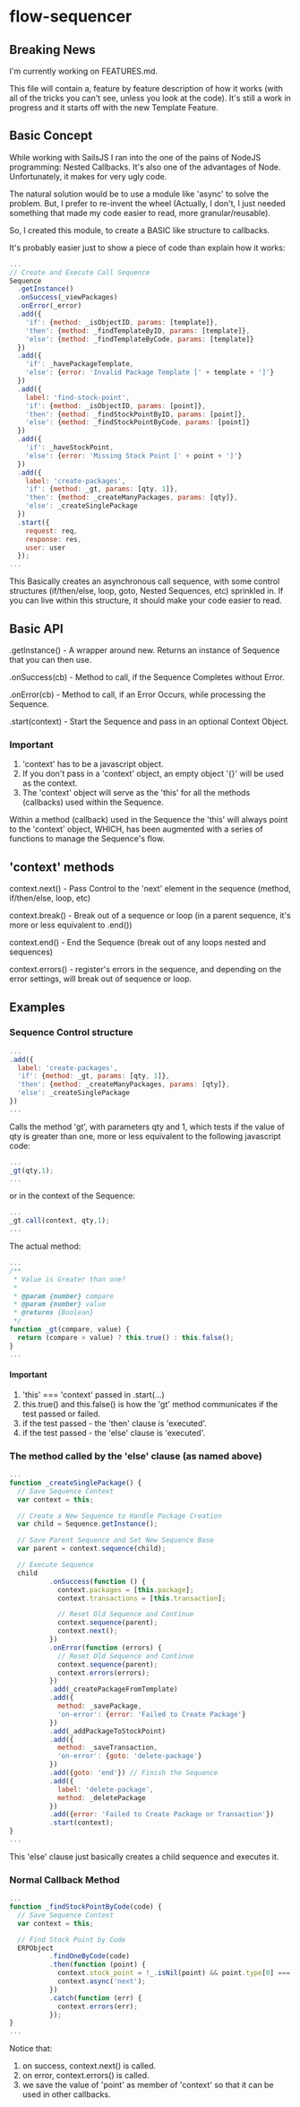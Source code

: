 # flow-sequencer

## Breaking News

I'm currently working on FEATURES.md. 

This file will contain a, feature by feature description of how it works (with all of the tricks
you can't see, unless you look at the code). It's still a work in progress and it starts off with 
the new Template Feature.

## Basic Concept

While working with SailsJS I ran into the one of the pains of NodeJS programming: Nested Callbacks.
It's also one of the advantages of Node. Unfortunately, it makes for very ugly code.

The natural solution would be to use a module like 'async' to solve the problem.
But, I prefer to re-invent the wheel (Actually, I don't, I just needed
something that made my code easier to read, more granular/reusable).

So, I created this module, to create a BASIC like structure to callbacks.

It's probably easier just to show a piece of code than explain how it works:

```js
...
// Create and Execute Call Sequence
Sequence
  .getInstance()
  .onSuccess(_viewPackages)
  .onError(_error)
  .add({
    'if': {method: _isObjectID, params: [template]},
    'then': {method: _findTemplateByID, params: [template]},
    'else': {method: _findTemplateByCode, params: [template]}
  })
  .add({
    'if': _havePackageTemplate,
    'else': {error: 'Invalid Package Template [' + template + ']'}
  })
  .add({
    label: 'find-stock-point',
    'if': {method: _isObjectID, params: [point]},
    'then': {method: _findStockPointByID, params: [point]},
    'else': {method: _findStockPointByCode, params: [point]}
  })
  .add({
    'if': _haveStockPoint,
    'else': {error: 'Missing Stock Point [' + point + ']'}
  })
  .add({
    label: 'create-packages',
    'if': {method: _gt, params: [qty, 1]},
    'then': {method: _createManyPackages, params: [qty]},
    'else': _createSinglePackage
  })
  .start({
    request: req,
    response: res,
    user: user
  });
...
```

This Basically creates an asynchronous call sequence, with some control structures (if/then/else, loop, goto, Nested Sequences, etc) sprinkled in. If you can live
within this structure, it should make your code easier to read.

## Basic API

.getInstance() - A wrapper around new. Returns an instance of Sequence that you can then use.

.onSuccess(cb) - Method to call, if the Sequence Completes without Error.

.onError(cb) - Method to call, if an Error Occurs, while processing the Sequence.

.start(context) - Start the Sequence and pass in an optional Context Object.

### Important

1. 'context' has to be a javascript object.
2. If you don't pass in a 'context' object, an empty object '{}' will be used as the context.
3. The 'context' object will serve as the 'this' for all the methods (callbacks) used within the Sequence.

Within a method (callback) used in the Sequence the 'this' will always point to the 'context' object, WHICH,
has been augmented with a series of functions to manage the Sequence's flow.

## 'context' methods

context.next() - Pass Control to the 'next' element in the sequence (method, if/then/else, loop, etc)

context.break() - Break out of a sequence or loop (in a parent sequence, it's more or less equivalent to .end())

context.end() - End the Sequence (break out of any loops nested and sequences)

context.errors() - register's errors in the sequence, and depending on the error settings, will break out of sequence or loop.

## Examples

### Sequence Control structure

```js
...
.add({
  label: 'create-packages',
  'if': {method: _gt, params: [qty, 1]},
  'then': {method: _createManyPackages, params: [qty]},
  'else': _createSinglePackage
})
...
```

Calls the method 'gt', with parameters qty and 1, which tests if the value of qty is greater than one, more or less equivalent to the following javascript code:

```js
...
_gt(qty,1);
...
```

or in the context of the Sequence:

```js
...
_gt.call(context, qty,1);
...
```

The actual method:

```js
...
/**
 * Value is Greater than one?
 *
 * @param {number} compare
 * @param {number} value
 * @returns {Boolean}
 */
function _gt(compare, value) {
  return (compare > value) ? this.true() : this.false();
}
...
```

#### Important

1. 'this' === 'context' passed in .start(...)
2. this.true() and this.false() is how the 'gt' method communicates if the test passed or failed.
3. if the test passed - the 'then' clause is 'executed'.
4. if the test passed - the 'else' clause is 'executed'.


### The method called by the 'else' clause (as named above)

```js
...
function _createSinglePackage() {
  // Save Sequence Context
  var context = this;

  // Create a New Sequence to Handle Package Creation
  var child = Sequence.getInstance();

  // Save Parent Sequence and Set New Sequence Base
  var parent = context.sequence(child);

  // Execute Sequence
  child
          .onSuccess(function () {
            context.packages = [this.package];
            context.transactions = [this.transaction];

            // Reset Old Sequence and Continue
            context.sequence(parent);
            context.next();
          })
          .onError(function (errors) {
            // Reset Old Sequence and Continue
            context.sequence(parent);
            context.errors(errors);
          })
          .add(_createPackageFromTemplate)
          .add({
            method: _savePackage,
            'on-error': {error: 'Failed to Create Package'}
          })
          .add(_addPackageToStockPoint)
          .add({
            method: _saveTransaction,
            'on-error': {goto: 'delete-package'}
          })
          .add({goto: 'end'}) // Finish the Sequence
          .add({
            label: 'delete-package',
            method: _deletePackage
          })
          .add({error: 'Failed to Create Package or Transaction'})
          .start(context);
}
...
```

This 'else' clause just basically creates a child sequence and executes it.

### Normal Callback Method

```js
...
function _findStockPointByCode(code) {
  // Save Sequence Context
  var context = this;

  // Find Stock Point by Code
  ERPObject
          .findOneByCode(code)
          .then(function (point) {
            context.stock_point = !_.isNil(point) && point.type[0] === 'S' ? point : null;
            context.async('next');
          })
          .catch(function (err) {
            context.errors(err);
          });
}
...
```

Notice that:

1. on success, context.next() is called.
2. on error, context.errors() is called.
3. we save the value of 'point' as member of 'context' so that it can be used in other callbacks.
